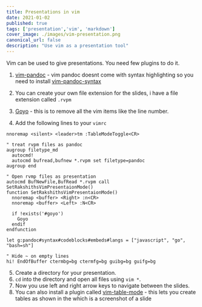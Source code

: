 ```yaml
---
title: Presentations in vim  
date: 2021-01-02
published: true
tags: ['presentation','vim', 'markdown']
cover_image: ./images/vim-presentation.png
canonical_url: false
description: "Use vim as a presentation tool"
---
```


Vim can be used to give presentations. You need few plugins to do it.

1. [vim-pandoc](https://github.com/vim-pandoc/vim-pandoc) - vim pandoc doesnt come with syntax highlighting so you need to install [vim-pandoc-syntax](https://github.com/vim-pandoc/vim-pandoc-syntax)

2. You can create your own file extension for the slides, i have a file extension called `.rvpm`
3. [Goyo](https://github.com/junegunn/goyo.vim) - this is to remove all the vim items like the line number.
4. Add the following lines to your `vimrc`
```" For table mode
nnoremap <silent> <leader>tm :TableModeToggle<CR>

" treat rvpm files as pandoc 
augroup filetype_md
  autocmd!
  autocmd bufread,bufnew *.rvpm set filetype=pandoc
augroup end

" Open rvmp files as presentation
autocmd BufNewFile,BufRead *.rvpm call SetRakshithsVimPresentaionMode()
function SetRakshithsVimPresentaionMode()
  nnoremap <buffer> <Right> :n<CR>
  nnoremap <buffer> <Left> :N<CR>

  if !exists('#goyo')
    Goyo
  endif
endfunction

let g:pandoc#syntax#codeblocks#embeds#langs = ["javascript", "go", "bash=sh"]

" Hide ~ on empty lines
hi! EndOfBuffer ctermbg=bg ctermfg=bg guibg=bg guifg=bg
```
5. Create a directory for your presentation.
6. `cd` into the directory and open all files using `vim *`.
7. Now you use left and right arrow keys to navigate between the slides.
8. You can also install a plugin called [vim-table-mode](https://github.com/dhruvasagar/vim-table-mode) - this lets you create tables as shown in the which is a screenshot of a slide 

